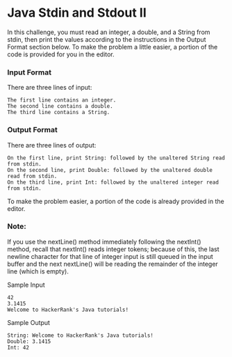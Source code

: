 # Java Stdin and Stdout II
In this challenge, you must read an integer, a double, and a String from stdin, then print the values according to the 
instructions in the Output Format section below. To make the problem a little easier, a portion of the code is provided 
for you in the editor.

### Input Format

There are three lines of input:

    The first line contains an integer.
    The second line contains a double.
    The third line contains a String.

### Output Format

There are three lines of output:

    On the first line, print String: followed by the unaltered String read from stdin.
    On the second line, print Double: followed by the unaltered double read from stdin.
    On the third line, print Int: followed by the unaltered integer read from stdin.

To make the problem easier, a portion of the code is already provided in the editor.

### Note: 
If you use the nextLine() method immediately following the nextInt() method, recall that nextInt() reads 
integer tokens; because of this, the last newline character for that line of integer input is still queued in the input 
buffer and the next nextLine() will be reading the remainder of the integer line (which is empty).

Sample Input
~~~~~
42
3.1415
Welcome to HackerRank's Java tutorials!
~~~~~
Sample Output
~~~~~
String: Welcome to HackerRank's Java tutorials!
Double: 3.1415
Int: 42
~~~~~